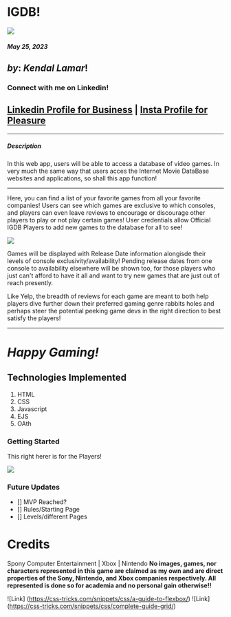 # **IGDB!**
![](https://media.tenor.com/X_QPK9foQwoAAAAM/controller.gif)

#### ***May 25, 2023***

## ***by***: *Kendal Lamar*!

### Connect with me on Linkedin!
## [Linkedin Profile for Business](https://www.linkedin.com/in/kendalchaney88/) | [Insta Profile for Pleasure](https://www.instagram.com/lamarman808/)
***
##### **Description**
In this web app, users will be able to access a database of video games.
In very much the same way that users acces the Internet Movie DataBase websites and applications, so shall this app function!
***
Here, you can find a list of your favorite games from all your favorite companies!
Users can see which games are exclusive to which consoles, and players can even leave reviews to encourage or discourage other players to play or not play certain games!
User credentials allow Official IGDB Players to add new games to the database for all to see!

![](https://img.itch.zone/aW1nLzQxODY0MDAuZ2lm/original/9Mhi2I.gif)

Games will be displayed with Release Date information alongisde their levels of console exclusivity/availability!
Pending release dates from one console to availability elsewhere will be shown too, for those players who just can't afford to have it all and want to try new games that are just out of reach presently.

Like Yelp, the breadth of reviews for each game are meant to both help players dive further down their preferred gaming genre rabbits holes and perhaps steer the potential peeking game devs in the right direction to best satisfy the players!

***

# *Happy Gaming!*

## **Technologies Implemented**
1. HTML
2. CSS
3. Javascript
4. EJS
5. OAth

### Getting Started
This right herer is for the Players!


![](https://y.yarn.co/8948aaec-b847-43c3-aab1-26de9d502c61_text.gif)

### Future Updates
- [] MVP Reached?
- [] Rules/Starting Page
- [] Levels/different Pages


# **Credits**
Spony Computer Entertainment | Xbox | Nintendo
**No images, games, nor characters represented in this game are claimed as my own and are direct properties of the Sony, Nintendo, and Xbox companies respectively. All represented is done so for academia and no personal gain otherwise!!**

![Link] (https://css-tricks.com/snippets/css/a-guide-to-flexbox/)
![Link] (https://css-tricks.com/snippets/css/complete-guide-grid/)

